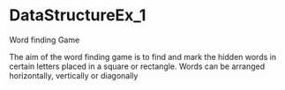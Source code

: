 # DataStructureEx_1
Word finding Game


The aim of the word finding game is to find and mark the hidden words in certain letters placed in a 
square or rectangle. Words can be arranged horizontally, vertically or diagonally
